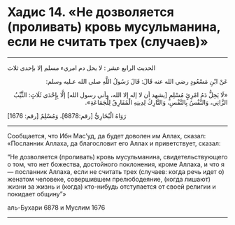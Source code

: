 <h1 class="hadith-header">
Хадис 14. «Не дозволяется (проливать) кровь мусульманина, если не считать трех (случаев)» 
</h1>

<hr>

<p class="arabic-text">
الحديث الرابع عشر : لا يحل دم امريء مسلم إلا بإحدى ثلاث
</p>

<p class="arabic-text" dir="rtl">
 عَنْ ابْنِ مَسْعُودٍ رضي الله عنه قَالَ: قَالَ رَسُولُ اللَّهِ صلى الله عـليه وسلم: 
</p>

<p class="arabic-text" dir="rtl">
«لَا يَحِلُّ دَمُ امْرِئٍ مُسْلِمٍ [يشهد أن لا إله إلا الله، وأني رسول الله] إلَّا بِإِحْدَى ثَلَاثٍ: الثَّيِّبُ الزَّانِي، وَالنَّفْسُ بِالنَّفْسِ، وَالتَّارِكُ لِدِينِهِ الْمُفَارِقُ لِلْجَمَاعَةِ». 
</p>

<p class="arabic-subtext">
[1676 :رَوَاهُ الْبُخَارِيُّ [رقم:6878]، وَمُسْلِمٌ [رقم
</p>

<hr>

<p class="russian-text">
Сообщается, что Ибн Мас’уд, да будет доволен им Аллах, сказал: 
«Посланник Аллаха, да благословит его Аллах и приветствует, сказал:
</p>

<p class="russian-text">
“Не дозволяется (проливать) кровь мусульманина, свидетельствующего о том, что нет божества, достойного поклонения, кроме Аллаха, и что я — посланник Аллаха, если не считать трех (случаев: когда речь идет о) женатом человеке, совершившем прелюбодеяние, (когда лишают) жизни за жизнь и (когда) кто-нибудь отступается от своей религии и покидает общину”»
</p>

<p class="russian-subtext">
аль-Бухари 6878 и Муслим 1676
</p>

<hr class="endline">
